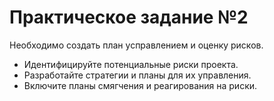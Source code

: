 # Практическое задание №2
Необходимо создать план усправлением и оценку рисков.
* Идентифицируйте потенциальные риски проекта.
* Разработайте стратегии и планы для их управления. 
* Включите планы смягчения и реагирования на риски.

